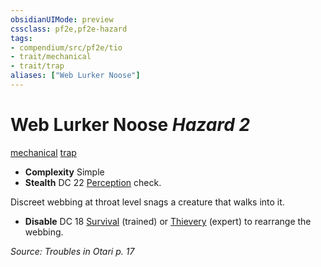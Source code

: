```yaml
---
obsidianUIMode: preview
cssclass: pf2e,pf2e-hazard
tags:
- compendium/src/pf2e/tio
- trait/mechanical
- trait/trap
aliases: ["Web Lurker Noose"]
---
```

# Web Lurker Noose *Hazard 2*  
[mechanical](/rules/traits/mechanical.md)  [trap](/rules/traits/trap.md)  

- **Complexity** Simple
- **Stealth** DC 22 [Perception](/compendium/skills.md#Perception) check.  

Discreet webbing at throat level snags a creature that walks into it.

- **Disable** DC 18 [Survival](/compendium/skills.md#Survival) (trained) or [Thievery](/compendium/skills.md#Thievery) (expert) to rearrange the webbing.  

*Source: Troubles in Otari p. 17*